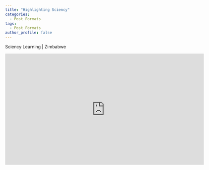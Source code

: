 ```yaml
---
title: "Highlighting Sciency"
categories:
  - Post Formats
tags:
  - Post Formats
author_profile: false
---
```


Sciency Learning | Zimbabwe

<iframe width="640" height="360" src="https://www.youtube-nocookie.com/embed/kIXuXQEJJ-U?controls=2" frameborder="0" allowfullscreen></iframe>